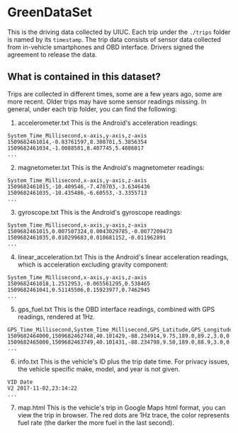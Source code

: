 # GreenDataSet

This is the driving data collected by UIUC. Each trip under the `./trips` folder is named by its `timestamp`. The trip data consists of sensor data collected from in-vehicle smartphones and OBD interface. Drivers signed the agreement to release the data. 

## What is contained in this dataset?

Trips are collected in different times, some are a few years ago, some are more recent. Older trips may have some sensor readings missing. In general, under each trip folder, you can find the following:

1. accelerometer.txt
This is the Android's acceleration readings:
```
System_Time_Millisecond,x-axis,y-axis,z-axis
1509682461014,-0.83761597,8.308701,5.3856354
1509682461034,-1.0088501,8.407745,5.4886017
...
```

2. magnetometer.txt
This is the Android's magnetometer readings:
```
System_Time_Millisecond,x-axis,y-axis,z-axis
1509682461015,-10.409546,-7.470703,-3.6346436
1509682461035,-10.435486,-6.60553,-3.3355713
...
```

3. gyroscope.txt
This is the Android's gyroscope readings:
```
System_Time_Millisecond,x-axis,y-axis,z-axis
1509682461015,0.007507324,0.0043029785,-0.0077209473
1509682461035,0.010299683,0.010681152,-0.011962891
...
```

4. linear_acceleration.txt
This is the Android's linear acceleration readings, which is acceleration excluding gravity component:
```
System_Time_Millisecond,x-axis,y-axis,z-axis
1509682461018,1.2512953,-0.065561295,0.538465
1509682461041,0.51145506,0.15923977,0.7462945
...
```

5. gps_fuel.txt
This is the OBD interface readings, combined with GPS readings, rendered at 1Hz. 
```
GPS_Time_Millisecond,System_Time_Millisecond,GPS_Latitude,GPS_Longitude,GPS_Speed,GPS_Altitude,GPS_Bearing,GPS_Accuracy,Fuel_Consumption,OBD_Engine_RPM,OBD_Speed,OBD_Throttle_Position
1509682464000,1509682462748,40.101429,-88.234914,9.75,189.0,89.2,3.0,0.436,1573.3,34.7,15.42
1509682465000,1509682463749,40.101431,-88.234798,9.50,189.0,88.9,3.0,0.391,1509.3,33.3,14.12
...
```

6. info.txt
This is the vehicle's ID plus the trip date time. For privacy issues, the vehicle specific make, model, and year is not given. 
```
VID Date
V2 2017-11-02,23:14:22
...
```

7. map.html
This is the vehicle's trip in Google Maps html format, you can view the trip in browser. The red dots are 1Hz trace, the color represents fuel rate (the darker the more fuel in the last second).



